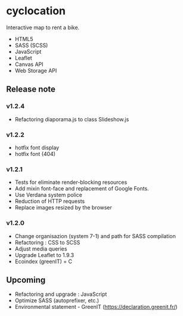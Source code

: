 # cyclocation
Interactive map to rent a bike.
- HTML5
- SASS (SCSS)
- JavaScript
- Leaflet
- Canvas API
- Web Storage API

## Release note
### v1.2.4
- Refactoring diaporama.js to class Slideshow.js

### v1.2.2
- hotfix font display
- hotfix font (404)

### v1.2.1
- Tests for eliminate render-blocking resources
- Add mixin font-face and replacement of Google Fonts.
- Use Verdana system police
- Reduction of HTTP requests
- Replace images resized by the browser

### v1.2.0
- Change organisazion (system 7-1) and path for SASS compilation
- Refactoring : CSS to SCSS
- Adjust media queries
- Upgrade Leaflet to 1.9.3
- Ecoindex (greenIT) = C

## Upcoming
- Refactoring and upgrade : JavaScript
- Optimize SASS (autoprefixer, etc.)
- Environmental statement - GreenIT (https://declaration.greenit.fr/)